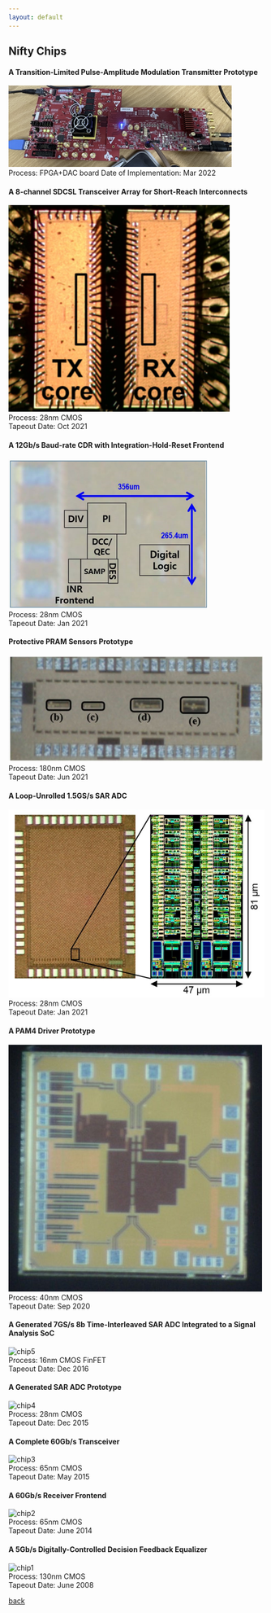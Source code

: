 ```yaml
---
layout: default
---
```


## Nifty Chips

#### A Transition-Limited Pulse-Amplitude Modulation Transmitter Prototype
![chip11](https://raw.githubusercontent.com/niftylab/niftylab.github.io/master/assets/img/chips/11_tlpam.png)  
Process: FPGA+DAC board 
Date of Implementation: Mar 2022

#### A 8-channel SDCSL Transceiver Array for Short-Reach Interconnects
![chip10](https://raw.githubusercontent.com/niftylab/niftylab.github.io/master/assets/img/chips/10_sdcsl.png)  
Process: 28nm CMOS  
Tapeout Date: Oct 2021

#### A 12Gb/s Baud-rate CDR with Integration-Hold-Reset Frontend
![chip9](https://raw.githubusercontent.com/niftylab/niftylab.github.io/master/assets/img/chips/9_brcdr.png)  
Process: 28nm CMOS  
Tapeout Date: Jan 2021

#### Protective PRAM Sensors Prototype 
![chip8](https://raw.githubusercontent.com/niftylab/niftylab.github.io/master/assets/img/chips/8_pram.jpg)  
Process: 180nm CMOS  
Tapeout Date: Jun 2021

#### A Loop-Unrolled 1.5GS/s SAR ADC 
![chip7](https://raw.githubusercontent.com/niftylab/niftylab.github.io/master/assets/img/chips/7_adc.jpg)  
Process: 28nm CMOS  
Tapeout Date: Jan 2021

#### A PAM4 Driver Prototype
![chip6](https://raw.githubusercontent.com/niftylab/niftylab.github.io/master/assets/img/chips/6_tx.jpg)  
Process: 40nm CMOS  
Tapeout Date: Sep 2020

#### A Generated 7GS/s 8b Time-Interleaved SAR ADC Integrated to a Signal Analysis SoC
![chip5](https://raw.githubusercontent.com/niftylab/niftylab.github.io/master/assets/img/chips/5_adc.png)  
Process: 16nm CMOS FinFET  
Tapeout Date: Dec 2016

#### A Generated SAR ADC Prototype
![chip4](https://raw.githubusercontent.com/niftylab/niftylab.github.io/master/assets/img/chips/4_adc.png)  
Process: 28nm CMOS  
Tapeout Date: Dec 2015

#### A Complete 60Gb/s Transceiver
![chip3](https://raw.githubusercontent.com/niftylab/niftylab.github.io/master/assets/img/chips/3_60gtrx.png)  
Process: 65nm CMOS  
Tapeout Date: May 2015

#### A 60Gb/s Receiver Frontend
![chip2](https://raw.githubusercontent.com/niftylab/niftylab.github.io/master/assets/img/chips/2_60grxfe.jpg)  
Process: 65nm CMOS  
Tapeout Date: June 2014

#### A 5Gb/s Digitally-Controlled Decision Feedback Equalizer
![chip1](https://raw.githubusercontent.com/niftylab/niftylab.github.io/master/assets/img/chips/1_dcdfe.png)  
Process: 130nm CMOS  
Tapeout Date: June 2008

[back](./)
